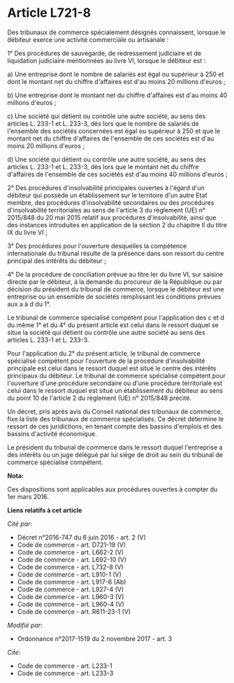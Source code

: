 # Article L721-8

Des tribunaux de commerce spécialement désignés connaissent, lorsque le débiteur exerce une activité commerciale ou
artisanale :

1° Des procédures de sauvegarde, de redressement judiciaire et de liquidation judiciaire mentionnées au livre VI, lorsque le
débiteur est :

a) Une entreprise dont le nombre de salariés est égal ou supérieur à 250 et dont le montant net du chiffre d'affaires est
d'au moins 20 millions d'euros ;

b) Une entreprise dont le montant net du chiffre d'affaires est d'au moins 40 millions d'euros ;

c) Une société qui détient ou contrôle une autre société, au sens des articles L. 233-1 et L. 233-3, dès lors que le nombre
de salariés de l'ensemble des sociétés concernées est égal ou supérieur à 250 et que le montant net du chiffre d'affaires de
l'ensemble de ces sociétés est d'au moins 20 millions d'euros ;

d) Une société qui détient ou contrôle une autre société, au sens des articles L. 233-1 et L. 233-3, dès lors que le montant
net du chiffre d'affaires de l'ensemble de ces sociétés est d'au moins 40 millions d'euros ;

2° Des procédures d'insolvabilité principales ouvertes à l'égard d'un débiteur qui possède un établissement sur le territoire
d'un autre Etat membre, des procédures d'insolvabilité secondaires ou des procédures d'insolvabilité territoriales au sens de
l'article 3 du règlement (UE) n° 2015/848 du 20 mai 2015 relatif aux procédures d'insolvabilité, ainsi que des instances
introduites en application de la section 2 du chapitre II du titre IX du livre VI ;

3° Des procédures pour l'ouverture desquelles la compétence internationale du tribunal résulte de la présence dans son
ressort du centre principal des intérêts du débiteur ;

4° De la procédure de conciliation prévue au titre Ier du livre VI, sur saisine directe par le débiteur, à la demande du
procureur de la République ou par décision du président du tribunal de commerce, lorsque le débiteur est une entreprise ou un
ensemble de sociétés remplissant les conditions prévues aux a à d du 1°.

Le tribunal de commerce spécialisé compétent pour l'application des c et d du même 1° et du 4° du présent article est celui
dans le ressort duquel se situe la société qui détient ou contrôle une autre société au sens des articles L. 233-1 et L.
233-3.

Pour l'application du 2° du présent article, le tribunal de commerce spécialisé compétent pour l'ouverture de la procédure
d'insolvabilité principale est celui dans le ressort duquel est situé le centre des intérêts principaux du débiteur. Le
tribunal de commerce spécialisé compétent pour l'ouverture d'une procédure secondaire ou d'une procédure territoriale est
celui dans le ressort duquel est situé un établissement du débiteur au sens du point 10 de l'article 2 du règlement (UE) n°
2015/848 précité.

Un décret, pris après avis du Conseil national des tribunaux de commerce, fixe la liste des tribunaux de commerce
spécialisés. Ce décret détermine le ressort de ces juridictions, en tenant compte des bassins d'emplois et des bassins
d'activité économique.

Le président du tribunal de commerce dans le ressort duquel l'entreprise a des intérêts ou un juge délégué par lui siège de
droit au sein du tribunal de commerce spécialisé compétent.

**Nota:**

Ces dispositions sont applicables aux procédures ouvertes à compter du 1er mars 2016.

**Liens relatifs à cet article**

_Cité par_:

  - Décret n°2016-747 du 6 juin 2016 - art. 2 (V)
  - Code de commerce - art. D721-19 (V)
  - Code de commerce - art. L662-2 (V)
  - Code de commerce - art. L692-10 (V)
  - Code de commerce - art. L732-8 (V)
  - Code de commerce - art. L910-1 (V)
  - Code de commerce - art. L917-6 (Ab)
  - Code de commerce - art. L927-4 (V)
  - Code de commerce - art. L960-3 (V)
  - Code de commerce - art. L960-4 (V)
  - Code de commerce - art. R611-23-1 (V)

_Modifié par_:

  - Ordonnance n°2017-1519 du 2 novembre 2017 - art. 3

_Cite_:

  - Code de commerce - art. L233-1
  - Code de commerce - art. L233-3
